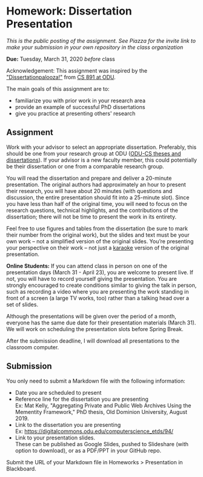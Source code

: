 # Homework: Dissertation Presentation

*This is the public posting of the assignment. See Piazza for the invite link to make your submission in your own repository in the class organization*

**Due:** Tuesday, March 31, 2020 *before* class 

Acknowledgement: This assignment was inspired by the ["Dissertationpalooza!"](https://phonedude.github.io/cs891-f17/dissertationpalooza.html) from [CS 891 at ODU](https://phonedude.github.io/cs891-f17/).

The main goals of this assignment are to:
* familiarize you with prior work in your research area
* provide an example of successful PhD dissertations
* give you practice at presenting others' research

## Assignment

Work with your advisor to select an appropriate dissertation. Preferably, this should be one from your research group at ODU ([ODU-CS theses and dissertations](https://digitalcommons.odu.edu/computerscience_etds/)). If your advisor is a new faculty member, this could potentially be their dissertation or one from a comparable research group.

You will read the dissertation and prepare and deliver a 20-minute presentation. The original authors had approximately an hour to present their research, you will have about 20 minutes (with questions and discussion, the entire presentation should fit into a 25-minute slot). Since you have less than half of the original time, you will need to focus on the research questions, technical highlights, and the contributions of the dissertation; there will not be time to present the work in its entirety.

Feel free to use figures and tables from the dissertation (be sure to mark their number from the original work), but the slides and text must be your own work – not a simplified version of the original slides. You’re presenting your perspective on their work – not just a [karaoke](https://en.wikipedia.org/wiki/Karaoke) version of the original presentation.

**Online Students:** If you can attend class in person on one of the presentation days (March 31 - April 23), you are welcome to present live. If not, you will have to record yourself giving the presentation. You are strongly encouraged to create conditions similar to giving the talk in person, such as recording a video where you are presenting the work standing in front of a screen (a large TV works, too) rather than a talking head over a set of slides. 

Although the presentations will be given over the period of a month, everyone has the same due date for their presentation materials (March 31). We will work on scheduling the presentation slots before Spring Break.

After the submission deadline, I will download all presentations to the classroom computer.

## Submission

You only need to submit a Markdown file with the following information:
* Date you are scheduled to present
* Reference line for the dissertation you are presenting<br/>
  Ex: Mat Kelly, "Aggregating Private and Public Web Archives Using the Mementity Framework," PhD thesis, Old Dominion University, August 2019.
* Link to the dissertation you are presenting<br/>
  Ex: https://digitalcommons.odu.edu/computerscience_etds/94/
* Link to your presentation slides.
<br/>These can be published as Google Slides, pushed to Slideshare (with option to download), or as a PDF/PPT in your GitHub repo.

Submit the URL of your Markdown file in Homeworks > Presentation in Blackboard.
